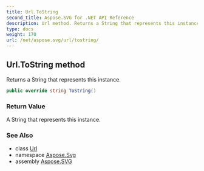 ```yaml
---
title: Url.ToString
second_title: Aspose.SVG for .NET API Reference
description: Url method. Returns a String that represents this instance
type: docs
weight: 170
url: /net/aspose.svg/url/tostring/
---
```

## Url.ToString method

Returns a String that represents this instance.

```csharp
public override string ToString()
```

### Return Value

A String that represents this instance.

### See Also

* class [Url](../)
* namespace [Aspose.Svg](../../url/)
* assembly [Aspose.SVG](../../../)
